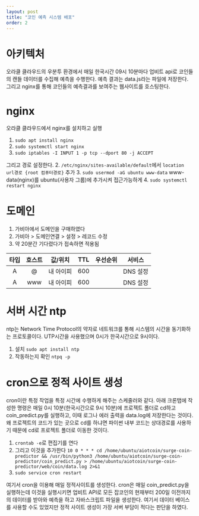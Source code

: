 ```yaml
---
layout: post
title: "코인 예측 시스템 배포"
order: 2
---
```


# 아키텍처

오라클 클라우드의 우분투 환경에서 매일 한국시간 09시 10분마다 업비트 api로 코인들의 캔들 데이터를 수집해 예측을 수행한다. 예측 결과는 data.js라는 파일에 저장한다. 그리고 nginx를 통해 코인들의 예측결과를 보여주는 웹사이트를 호스팅한다.


# nginx

오라클 클라우드에서 nginx를 설치하고 실행
1. `sudo apt install nginx`
2. `sudo systemctl start nginx`
3. `sudo iptables -I INPUT 1 -p tcp --dport 80 -j ACCEPT`

그리고 경로 설정한다. 
2. `/etc/nginx/sites-available/default`에서 `location url경로 {root 컴퓨터경로}` 추가
3. `sudo usermod -aG ubuntu www-data` www-data(nginx)를 ubuntu(사용자 그룹)에 추가시켜 접근가능하게
4. `sudo systemctl restart nginx`

# 도메인

1. 가비아에서 도메인을 구매하였다
2. 가비아 > 도메인연결 > 설정 > 레코드 수정
3. 약 20분간 기다렸다가 접속하면 적용됨

|타입|호스트|값/위치|TTL|우선순위|서비스|
|:---:|:---:|:---:|:---:|:---:|:---:|
|A|@|내 아이피|600||DNS 설정|
|A|www|내 아이피|600||DNS 설정|


# 서버 시간 ntp

ntp는 Network Time Protocol의 약자로 네트워크를 통해 시스템의 시간을 동기화하는 프로토콜이다. UTP시간을 사용했으며 0시가 한국시간으로 9시이다.

1. 설치 `sudo apt install ntp`
2. 작동하는지 확인 `ntpq -p`


# cron으로 정적 사이트 생성

cron이란 특정 작업을 특정 시간에 수행하게 해주는 스케줄러와 같다. 아래 크론탭에 작성한 명령은 매일 0시 10분(한국시간으로 9시 10분)에 프로젝트 폴더로 cd하고 coin_predict.py를 실행하고, 이때 로그나 에러 출력을 data.log에 저장한다는 것이다. 왜 프로젝트의 코드가 있는 곳으로 cd를 하냐면 파이썬 내부 코드는 상대경로를 사용하기 때문에 cd로 프로젝트 폴더로 이동한 것이다.

1. `crontab -e`로 편집기를 연다
2. 그리고 이것을 추가한다 `10 0 * * * cd /home/ubuntu/aiotcoin/surge-coin-predictor && /usr/bin/python3 /home/ubuntu/aiotcoin/surge-coin-predictor/coin_predict.py > /home/ubuntu/aiotcoin/surge-coin-predictor/web/coin/data.log 2>&1`
3. `sudo service cron restart`

여기서 cron을 이용해 매일 정적사이트를 생성한다. cron은 매일 coin_predict.py을 실행하는데 이것을 실행시키면 업비트 API로 모든 잡코인의 현재부터 200일 이전까지의 데이터를 받아와 예측을 하고 자바스크립트 파일을 생성한다. 여기서 데이터 베이스를 사용할 수도 있었지만 정적 사이트 생성이 가장 서버 부담이 적다는 판단을 하였다.